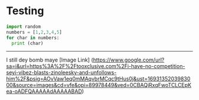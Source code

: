 # Testing
```Python
import random
numbers = [1,2,3,4,5]
for char in numbers:
  print (char)
```
____

I still dey bomb maye
[Image Link] (https://www.google.com/url?sa=i&url=https%3A%2F%2Ftooxclusive.com%2Fi-have-no-competition-seyi-vibez-blasts-zinoleesky-and-unfollows-him%2F&psig=AOvVaw1eq0mMAqvbrMCqc9tHus0j&ust=1693135203983000&source=images&cd=vfe&opi=89978449&ved=0CBAQjRxqFwoTCLCEpKea-oADFQAAAAAdAAAAABAD)
